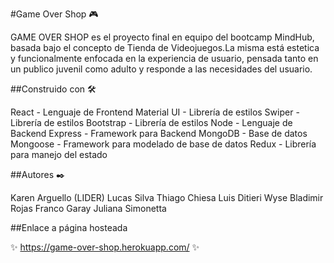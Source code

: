 #Game Over Shop 🎮

GAME OVER SHOP es el proyecto final en equipo del bootcamp MindHub, basada bajo el concepto de Tienda de Videojuegos.La misma está estetica y funcionalmente enfocada en la experiencia de usuario, pensada tanto en un publico juvenil como adulto y responde a las necesidades del usuario.

##Construido con 🛠️

React - Lenguaje de Frontend
Material UI - Librería de estilos
Swiper - Librería de estilos
Bootstrap - Librería de estilos
Node - Lenguaje de Backend
Express - Framework para Backend
MongoDB - Base de datos
Mongoose - Framework para modelado de base de datos
Redux - Librería para manejo del estado

##Autores ✒️

Karen Arguello (LIDER)
Lucas Silva
Thiago Chiesa
Luis Ditieri
Wyse
Bladimir Rojas
Franco Garay
Juliana Simonetta

##Enlace a página hosteada

✨ https://game-over-shop.herokuapp.com/ ✨
